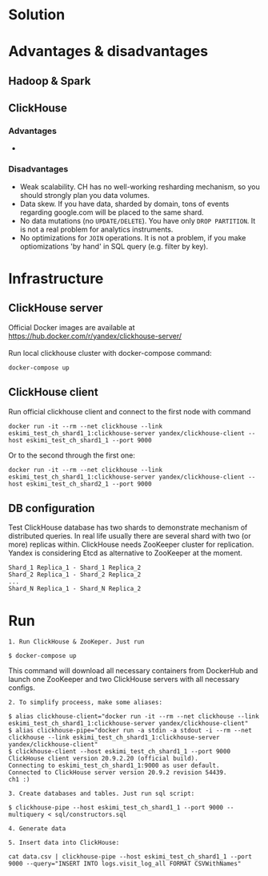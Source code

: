 # Solution

# Advantages & disadvantages

## Hadoop & Spark

## ClickHouse

### Advantages
  - 
  
### Disadvantages
  - Weak scalability. CH has no well-working resharding mechanism, so you should strongly plan you data volumes.
  - Data skew. If you have data, sharded by domain, tons of events regarding google.com will be placed to the same shard.
  - No data mutations (no `UPDATE/DELETE`). You have only `DROP PARTITION`. It is not a real problem for analytics instruments.
  - No optimizations for `JOIN` operations. It is not a problem, if you make optiomizations 'by hand' in SQL query (e.g. filter by key).

# Infrastructure

## ClickHouse server
Official Docker images are available at https://hub.docker.com/r/yandex/clickhouse-server/ \
\
Run local clickhouse cluster with docker-compose command:
```
docker-compose up
```

## ClickHouse client
Run official clickhouse client and connect to the first node with command
```
docker run -it --rm --net clickhouse --link eskimi_test_ch_shard1_1:clickhouse-server yandex/clickhouse-client --host eskimi_test_ch_shard1_1 --port 9000
```
Or to the second through the first one:
```
docker run -it --rm --net clickhouse --link eskimi_test_ch_shard1_1:clickhouse-server yandex/clickhouse-client --host eskimi_test_ch_shard2_1 --port 9000
```

## DB configuration
Test ClickHouse database has two shards to demonstrate mechanism of distributed queries. In real life usually there are several shard with two (or more) replicas within. ClickHouse needs ZooKeeper cluster for replication. Yandex is considering Etcd as alternative to ZooKeeper at the moment.
```
Shard_1 Replica_1 - Shard_1 Replica_2 
Shard_2 Replica_1 - Shard_2 Replica_2
...
Shard_N Replica_1 - Shard_N Replica_2
```

# Run

    1. Run ClickHouse & ZooKeper. Just run 
```
$ docker-compose up
``` 
This command will download all necessary containers from DockerHub and launch one ZooKeeper and two ClickHouse servers with all necessary configs.

    2. To simplify proceess, make some aliases: 
```
$ alias clickhouse-client="docker run -it --rm --net clickhouse --link eskimi_test_ch_shard1_1:clickhouse-server yandex/clickhouse-client"
$ alias clickhouse-pipe="docker run -a stdin -a stdout -i --rm --net clickhouse --link eskimi_test_ch_shard1_1:clickhouse-server yandex/clickhouse-client"
$ clickhouse-client --host eskimi_test_ch_shard1_1 --port 9000
ClickHouse client version 20.9.2.20 (official build).
Connecting to eskimi_test_ch_shard1_1:9000 as user default.
Connected to ClickHouse server version 20.9.2 revision 54439.
ch1 :)
```
    
    3. Create databases and tables. Just run sql script: 
```
$ clickhouse-pipe --host eskimi_test_ch_shard1_1 --port 9000 --multiquery < sql/constructors.sql
```
    
    4. Generate data
    
    5. Insert data into ClickHouse:
```
cat data.csv | clickhouse-pipe --host eskimi_test_ch_shard1_1 --port 9000 --query="INSERT INTO logs.visit_log_all FORMAT CSVWithNames"
```

